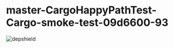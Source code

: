 # master-CargoHappyPathTest-Cargo-smoke-test-09d6600-93

![depshield](https://dev1.dev.depshield.sonatype.org/badges/depshield-testing/master-CargoHappyPathTest-Cargo-smoke-test-09d6600-93/depshield.svg)